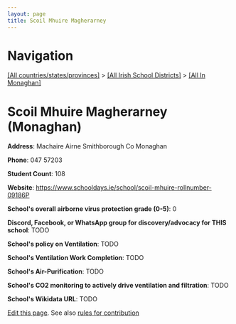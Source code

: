 ```yaml
---
layout: page
title: Scoil Mhuire Magherarney
---
```

# Navigation

[[All countries/states/provinces]](../../..) > [[All Irish School Districts]](../..) > [[All In Monaghan]](..)

# Scoil Mhuire Magherarney (Monaghan)

**Address**: Machaire Airne Smithborough Co Monaghan

**Phone**: 047 57203

**Student Count**: 108

**Website**: <https://www.schooldays.ie/school/scoil-mhuire-rollnumber-09186P>

**School's overall airborne virus protection grade (0-5)**: 0

**Discord, Facebook, or WhatsApp group for discovery/advocacy for THIS school**: TODO

**School's policy on Ventilation**: TODO

**School's Ventilation Work Completion**: TODO

**School's Air-Purification**: TODO

**School's CO2 monitoring to actively drive ventilation and filtration**: TODO

**School's Wikidata URL**: TODO


[Edit this page](https://github.com/ventilate-schools/Ireland/edit/main/./Monaghan/Scoil_Mhuire_Magherarney.md). See also [rules for contribution](../../../contribution-rules/)